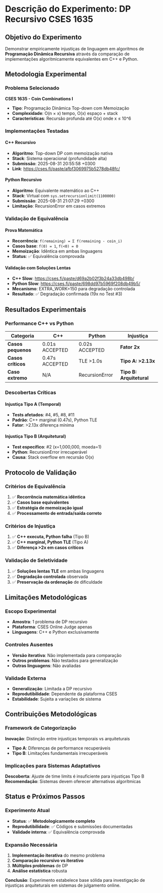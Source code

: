 # Descrição do Experimento: DP Recursivo CSES 1635

## Objetivo do Experimento

Demonstrar empiricamente injustiças de linguagem em algoritmos de **Programação Dinâmica Recursiva** através da comparação de implementações algoritmicamente equivalentes em C++ e Python.

## Metodologia Experimental

### Problema Selecionado
**CSES 1635 - Coin Combinations I**
- **Tipo**: Programação Dinâmica Top-down com Memoização
- **Complexidade**: O(n × x) tempo, O(x) espaço + stack
- **Características**: Recursão profunda até O(x) onde x ≤ 10^6

### Implementações Testadas

#### C++ Recursivo
- **Algoritmo**: Top-down DP com memoização nativa
- **Stack**: Sistema operacional (profundidade alta)
- **Submissão**: 2025-08-31 20:55:58 +0300
- **Link**: https://cses.fi/paste/afbf3069975b5278db48fc/

#### Python Recursivo  
- **Algoritmo**: Equivalente matemático ao C++
- **Stack**: Virtual com `sys.setrecursionlimit(1100000)`
- **Submissão**: 2025-08-31 21:07:29 +0300
- **Limitação**: RecursionError em casos extremos

### Validação de Equivalência

#### Prova Matemática
- **Recorrência**: `f(remaining) = Σ f(remaining - coin_i)`
- **Casos base**: `f(0) = 1`, `f(<0) = 0`
- **Memoização**: Idêntica em ambas linguagens
- **Status**: ✅ Equivalência comprovada

#### Validação com Soluções Lentas
- **C++ Slow**: https://cses.fi/paste/d69a2b02f3b24a33db498b/
- **Python Slow**: https://cses.fi/paste/698dd97b5969f208db49b5/
- **Mecanismo**: EXTRA_WORK=150 para degradação controlada
- **Resultado**: ✅ Degradação confirmada (19x no Test #3)

## Resultados Experimentais

### Performance C++ vs Python

| Categoria | C++ | Python | Injustiça |
|-----------|-----|---------|-----------|
| **Casos pequenos** | 0.01s ACCEPTED | 0.02s ACCEPTED | **Fator 2x** |
| **Casos críticos** | 0.47s ACCEPTED | TLE >1.0s | **Tipo A: >2.13x** |
| **Caso extremo** | N/A | RecursionError | **Tipo B: Arquitetural** |

### Descobertas Críticas

#### Injustiça Tipo A (Temporal)
- **Tests afetados**: #4, #5, #8, #11
- **Padrão**: C++ marginal (0.47s), Python TLE
- **Fator**: >2.13x diferença mínima

#### Injustiça Tipo B (Arquitetural)
- **Test específico**: #2 (x=1,000,000, moeda=1)
- **Python**: RecursionError irrecuperável
- **Causa**: Stack overflow em recursão O(x)

## Protocolo de Validação

### Critérios de Equivalência
1. ✅ **Recorrência matemática idêntica**
2. ✅ **Casos base equivalentes**
3. ✅ **Estratégia de memoização igual**
4. ✅ **Processamento de entrada/saída correto**

### Critérios de Injustiça
1. ✅ **C++ executa, Python falha** (Tipo B)
2. ✅ **C++ marginal, Python TLE** (Tipo A)
3. ✅ **Diferença >2x em casos críticos**

### Validação de Seletividade
1. ✅ **Soluções lentas TLE** em ambas linguagens
2. ✅ **Degradação controlada** observada
3. ✅ **Preservação da ordenação** de dificuldade

## Limitações Metodológicas

### Escopo Experimental
- **Amostra**: 1 problema de DP recursivo
- **Plataforma**: CSES Online Judge apenas
- **Linguagens**: C++ e Python exclusivamente

### Controles Ausentes
- **Versão iterativa**: Não implementada para comparação
- **Outros problemas**: Não testados para generalização
- **Outras linguagens**: Não avaliadas

### Validade Externa
- **Generalização**: Limitada a DP recursivo
- **Reprodutibilidade**: Dependente da plataforma CSES
- **Estabilidade**: Sujeita a variações de sistema

## Contribuições Metodológicas

### Framework de Categorização
**Inovação**: Distinção entre injustiças temporais vs arquiteturais
- **Tipo A**: Diferenças de performance recuperáveis
- **Tipo B**: Limitações fundamentais irrecuperáveis

### Implicações para Sistemas Adaptativos
**Descoberta**: Ajuste de time limits é insuficiente para injustiças Tipo B
**Recomendação**: Sistemas devem oferecer alternativas algorítmicas

## Status e Próximos Passos

### Experimento Atual
- **Status**: ✅ **Metodologicamente completo**
- **Reprodutibilidade**: ✅ Códigos e submissões documentadas
- **Validade interna**: ✅ Equivalência comprovada

### Expansão Necessária
1. **Implementação iterativa** do mesmo problema
2. **Comparação recursivo vs iterativo**
3. **Múltiplos problemas** de DP
4. **Análise estatística** robusta

**Conclusão**: Experimento estabelece base sólida para investigação de injustiças arquiteturais em sistemas de julgamento online.

